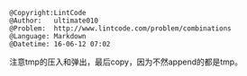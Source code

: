 ```
@Copyright:LintCode
@Author:   ultimate010
@Problem:  http://www.lintcode.com/problem/combinations
@Language: Markdown
@Datetime: 16-06-12 07:02
```

注意tmp的压入和弹出，最后copy，因为不然append的都是tmp。
